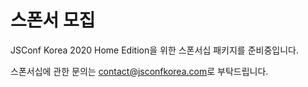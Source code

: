 # 스폰서 모집

JSConf Korea 2020 Home Edition을 위한 스폰서십 패키지를 준비중입니다.

스폰서십에 관한 문의는 [contact@jsconfkorea.com](mailto:contact@jsconfkorea.com)로 부탁드립니다.
